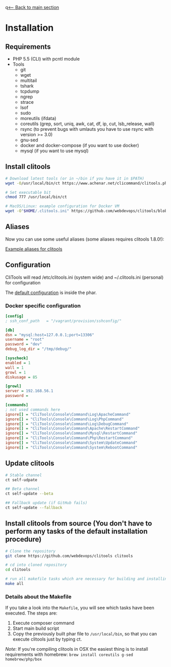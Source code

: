 q[<-- Back to main section](../README.md)

# Installation

## Requirements

- PHP 5.5 (CLI) with pcntl module
- Tools
  - git
  - wget
  - multitail
  - tshark
  - tcpdump
  - ngrep
  - strace
  - lsof
  - sudo
  - moreutils (ifdata)
  - coreutils (grep, sort, uniq, awk, cat, df, ip, cut, lsb_release, wall)
  - rsync (to prevent bugs with umlauts you have to use rsync with version >= 3.0)
  - gnu-sed
  - docker and docker-compose (if you want to use docker)
  - mysql (if you want to use mysql)


## Install clitools

```bash
# Download latest tools (or in ~/bin if you have it in $PATH)
wget -O/usr/local/bin/ct https://www.achenar.net/clicommand/clitools.phar

# Set executable bit
chmod 777 /usr/local/bin/ct

# MacOS/Linux: example configuration for Docker VM
wget -O"$HOME/.clitools.ini" https://github.com/webdevops/clitools/blob/develop/Documentation/Examples/macos-docker-clitools.ini
```

## Aliases

Now you can use some useful aliases (some aliases requires clitools 1.8.0!):

[Example aliases for clitools](ALIASES.md)

## Configuration

CliTools will read /etc/clitools.ini (system wide) and ~/.clitools.ini (personal) for configuration

The [default configuration](https://github.com/webdevops/clitools/blob/develop/src/config.ini) is inside the phar.

### Docker specific configuration
```ini
[config]
; ssh_conf_path   = "/vagrant/provision/sshconfig/"

[db]
dsn = "mysql:host=127.0.0.1;port=13306"
username = "root"
password = "dev"
debug_log_dir = "/tmp/debug/"

[syscheck]
enabled = 1
wall = 1
growl = 1
diskusage = 85

[growl]
server = 192.168.56.1
password =

[commands]
; not used commands here
ignore[] = "CliTools\Console\Command\Log\ApacheCommand"
ignore[] = "CliTools\Console\Command\Log\PhpCommand"
ignore[] = "CliTools\Console\Command\Log\DebugCommand"
ignore[] = "CliTools\Console\Command\Apache\RestartCommand"
ignore[] = "CliTools\Console\Command\Mysql\RestartCommand"
ignore[] = "CliTools\Console\Command\Php\RestartCommand"
ignore[] = "CliTools\Console\Command\System\UpdateCommand"
ignore[] = "CliTools\Console\Command\System\RebootCommand"
```

## Update clitools

```bash
# Stable channel
ct self-udpate

## Beta channel
ct self-update --beta

## Fallback update (if GitHub fails)
ct self-update --fallback
```



## Install clitools from source (You don't have to perform any tasks of the default installation procedure)

```bash
# Clone the repository
git clone https://github.com/webdevops/clitools clitools

# cd into cloned repository
cd clitools

# run all makefile tasks which are necessary for building and installing from source
make all
```

### Details about the Makefile
If you take a look into the `Makefile`, you will see which tasks have been executed.
The steps are:

1. Execute composer command
2. Start main build script
3. Copy the previously built phar file to `/usr/local/bin`, so that you can execute clitools just by typing ct.

*Note*: If you're compiling clitools in OSX the easiest thing is to install requirements with homebrew: `brew install coreutils g-sed homebrew/php/box`
